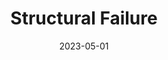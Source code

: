 ---
layout: default
title: "Structural Failure"
authors: "Mark Paral"
publisher: "Self Published"
date: 2023-05-01
image: "/assets/images/structural_failure/structure_fail_cover.png"
type: "Notes"
link: "/assets/publications/aa240_notes/Structural_Failure.pdf"
--- 